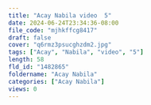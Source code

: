 ```yaml
---
title: "Acay Nabila video  5"
date: 2024-06-24T23:34:36-08:00
file_code: "mjhkffcg8417"
draft: false
cover: "q6rmz3psucghzdm2.jpg"
tags: ["Acay", "Nabila", "video", "5"]
length: 58
fld_id: "1482865"
foldername: "Acay Nabila"
categories: ["Acay Nabila"]
views: 0
---
```

